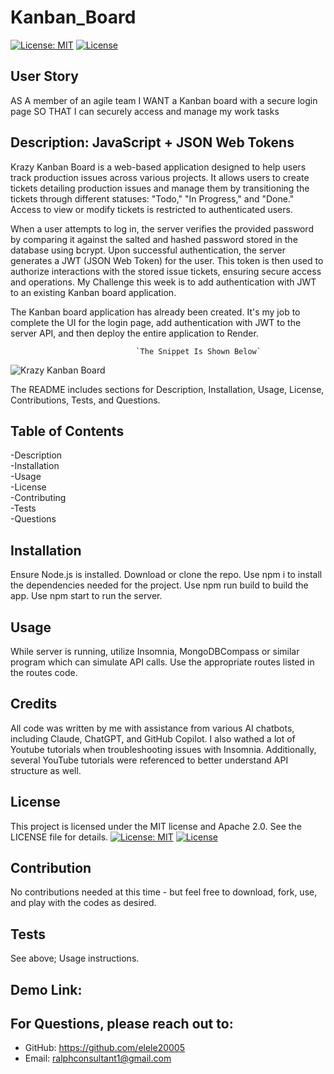# Kanban_Board
[![License: MIT](https://img.shields.io/badge/License-MIT-yellow.svg)](https://opensource.org/licenses/MIT) 
[![License](https://img.shields.io/badge/License-Apache_2.0-blue.svg)](https://opensource.org/licenses/Apache-2.0) 

## User Story

AS A member of an agile team
I WANT a Kanban board with a secure login page
SO THAT I can securely access and manage my work tasks

## Description: JavaScript + JSON Web Tokens
Krazy Kanban Board is a web-based application designed to help users track production issues across various projects. It allows users to create tickets detailing production issues and manage them by transitioning the tickets through different statuses: "Todo," "In Progress," and "Done." Access to view or modify tickets is restricted to authenticated users.

When a user attempts to log in, the server verifies the provided password by comparing it against the salted and hashed password stored in the database using bcrypt. Upon successful authentication, the server generates a JWT (JSON Web Token) for the user. This token is then used to authorize interactions with the stored issue tickets, ensuring secure access and operations.
My Challenge this week is to add authentication with JWT to an existing Kanban board application.    

The Kanban board application has already been created. It's my job to complete the UI for the login page, add authentication with JWT to the server API, and then deploy the entire application to Render.

                                `The Snippet Is Shown Below`
![Krazy Kanban Board](https://github.com/user-attachments/assets/4145837c-9982-4fcb-85ea-1404cfa3f086)



The README includes sections for Description, Installation, Usage, License, Contributions, Tests, and Questions.   


## Table of Contents

-Description     
-Installation      
-Usage        
-License      
-Contributing       
-Tests         
-Questions

## Installation
Ensure Node.js is installed. Download or clone the repo. Use npm i to install the dependencies needed for the project. Use npm run build to build the app. Use npm start to run the server.
 
## Usage
While server is running, utilize Insomnia, MongoDBCompass or similar program which can simulate API calls. Use the appropriate routes listed in the routes code.

## Credits
All code was written by me with assistance from various AI chatbots, including Claude, ChatGPT, and GitHub Copilot. I also wathed a lot of Youtube tutorials when troubleshooting issues with Insomnia. Additionally, several YouTube tutorials were referenced to better understand API structure as well. 

## License
This project is licensed under the MIT license and Apache 2.0. See the LICENSE file for details.
[![License: MIT](https://img.shields.io/badge/License-MIT-yellow.svg)](https://opensource.org/licenses/MIT)
[![License](https://img.shields.io/badge/License-Apache_2.0-blue.svg)](https://opensource.org/licenses/Apache-2.0)

## Contribution
No contributions needed at this time - but feel free to download, fork, use, and play with the codes as desired.

## Tests
See above; Usage instructions.

## Demo Link: 


## For Questions, please reach out to:
 
- GitHub: https://github.com/elele20005
- Email: ralphconsultant1@gmail.com 

